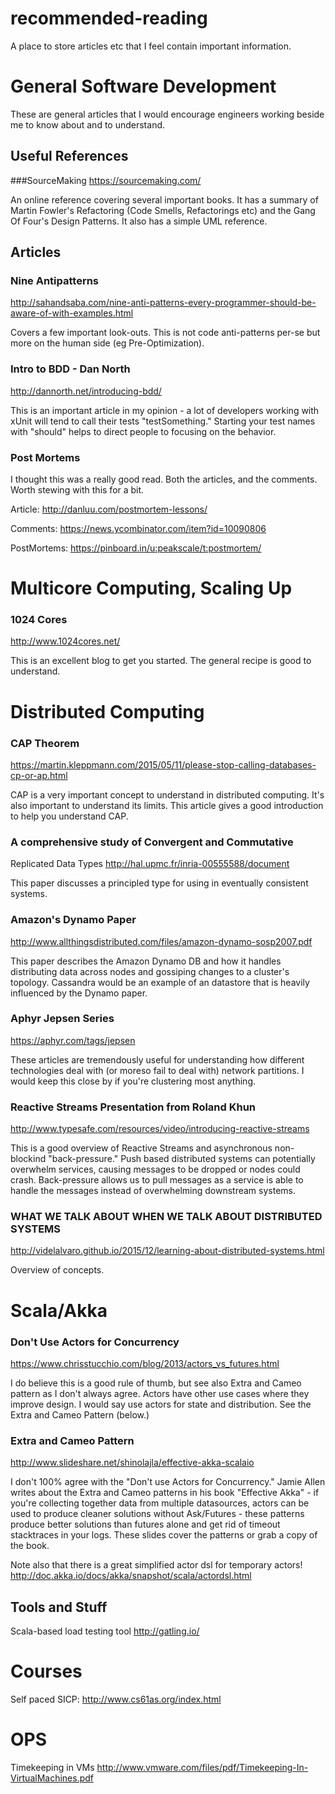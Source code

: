 # recommended-reading
A place to store articles etc that I feel contain important information.

# General Software Development 

These are general articles that I would encourage engineers working beside me to know about and to understand.
## Useful References
###SourceMaking 
https://sourcemaking.com/

An online reference covering several important books. It has a summary of Martin Fowler's Refactoring (Code Smells, Refactorings etc) and the Gang Of Four's Design Patterns. It also has a simple UML reference.

## Articles
### Nine Antipatterns  
http://sahandsaba.com/nine-anti-patterns-every-programmer-should-be-aware-of-with-examples.html

Covers a few important look-outs. This is not code anti-patterns per-se but more on the human side (eg Pre-Optimization).

### Intro to BDD - Dan North
http://dannorth.net/introducing-bdd/

This is an important article in my opinion - a lot of developers working with xUnit will tend to call their tests "testSomething." Starting your test names with "should" helps to direct people to focusing on the behavior.

### Post Mortems
I thought this was a really good read. Both the articles, and the comments.
Worth stewing with this for a bit.

Article: http://danluu.com/postmortem-lessons/

Comments: https://news.ycombinator.com/item?id=10090806

PostMortems: https://pinboard.in/u:peakscale/t:postmortem/

# Multicore Computing, Scaling Up

### 1024 Cores
http://www.1024cores.net/

This is an excellent blog to get you started. The general recipe is good to understand.

# Distributed Computing
### CAP Theorem
https://martin.kleppmann.com/2015/05/11/please-stop-calling-databases-cp-or-ap.html

CAP is a very important concept to understand in distributed computing. It's also important to understand its limits. This article gives a good introduction to help you understand CAP.

### A comprehensive study of Convergent and Commutative
Replicated Data Types
http://hal.upmc.fr/inria-00555588/document

This paper discusses a principled type for using in eventually consistent systems. 

### Amazon's Dynamo Paper
http://www.allthingsdistributed.com/files/amazon-dynamo-sosp2007.pdf

This paper describes the Amazon Dynamo DB and how it handles distributing data across nodes and gossiping changes to a cluster's topology. Cassandra would be an example of an datastore that is heavily influenced by the Dynamo paper.

### Aphyr Jepsen Series 
https://aphyr.com/tags/jepsen

These articles are tremendously useful for understanding how different technologies deal with (or moreso fail to deal with) network partitions. I would keep this close by if you're clustering most anything.

### Reactive Streams Presentation from Roland Khun
http://www.typesafe.com/resources/video/introducing-reactive-streams

This is a good overview of Reactive Streams and asynchronous non-blockind "back-pressure." Push based distributed systems can potentially overwhelm services, causing messages to be dropped or nodes could crash. Back-pressure allows us to pull messages as a service is able to handle the messages instead of overwhelming downstream systems. 

### WHAT WE TALK ABOUT WHEN WE TALK ABOUT DISTRIBUTED SYSTEMS
http://videlalvaro.github.io/2015/12/learning-about-distributed-systems.html

Overview of concepts.

# Scala/Akka

### Don't Use Actors for Concurrency
https://www.chrisstucchio.com/blog/2013/actors_vs_futures.html

I do believe this is a good rule of thumb, but see also Extra and Cameo pattern as I don't always agree. Actors have other use cases where they improve design. I would say use actors for state and distribution. See the Extra and Cameo Pattern (below.)

### Extra and Cameo Pattern
http://www.slideshare.net/shinolajla/effective-akka-scalaio

I don't 100% agree with the "Don't use Actors for Concurrency." Jamie Allen writes about the Extra and Cameo patterns in his book "Effective Akka" - if you're collecting together data from multiple datasources, actors can be used to produce cleaner solutions without Ask/Futures - these patterns produce better solutions than futures alone and get rid of timeout stacktraces in your logs. These slides cover the patterns or grab a copy of the book. 

Note also that there is a great simplified actor dsl for temporary actors! http://doc.akka.io/docs/akka/snapshot/scala/actordsl.html

## Tools and Stuff
Scala-based load testing tool 
http://gatling.io/

# Courses
Self paced SICP: http://www.cs61as.org/index.html

# OPS
Timekeeping in VMs
http://www.vmware.com/files/pdf/Timekeeping-In-VirtualMachines.pdf
